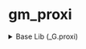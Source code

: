 # gm_proxi
<details>
<summary>Base Lib (_G.proxi)</summary>

`DEBUG` \
A boolean representing whether or not the module is in debug mode

`_R` \
A reference to the debug registry

`FRAME_UNDEFINED` \
For use in the FrameStagNotify hooks \
Value of -1

`FRAME_START` \
For use in the FrameStagNotify hooks \
Value of 0

`FRAME_NET_UPDATE_START` \
For use in the FrameStagNotify hooks \
Value of 1

`FRAME_NET_UPDATE_POSTDATAUPDATE_START` \
For use in the FrameStagNotify hooks \
Value of 2

`FRAME_NET_UPDATE_POSTDATAUPDATE_END` \
For use in the FrameStagNotify hooks \
Value of 3

`FRAME_NET_UPDATE_END` \
For use in the FrameStagNotify hooks \
Value of 4

`FRAME_RENDER_START` \
For use in the FrameStagNotify hooks \
Value of 5

`FRAME_RENDER_END` \
For use in the FrameStagNotify hooks \
Value of 6

`DisableAnimInterp(bool Disable)` \
Enables/Disables interpolate via CSequenceTransitioner::CheckForSequenceChange

`Disconnect(string DisconnectReason)` \
Disconnects from the server with a custom message

`StartPrediction(CUserCmd Command)` \
Starts engine prediction with the provided CUserCmd

`EndPrediction()` \
Stops engine prediction

`FullUpdate()` \
Forces a full network update

`number GetChokedCommands()` \
Returns the amount of choked/lost packets/commands

`ConVar GetConVar(string Name)` \
Alternative to _G.GetConVar

`number GetFlowIncoming()` \
Returns the incoming data latency of the net channel

`number GetFlowOutgoing()` \
Returns the outgoing data latency of the net channel

`SetPredictionAngles(Angle PredictionAngles)` \
Sets local view angles to be used during prediction

`Angle GetPredictionAngles()` \
Returns local view angles to be used during prediction

`SetSequenceNumber(number SequenceNumber)` \
Sets outgoing sequence number on the net channel

`number GetSequenceNumber()` \
Returns outgoing sequence number on the net channel

`SetViewAngles(Angle ViewAngles)` \
Sets view angles directly in the engine

`Angle GetViewAngles()` \
Returns view angles used by the engine

`bool RunOnClient(string Code, string Identifier = "[C]", bool HandleError = true)` \
Alternative to _G.RunString on client state \
Returns `true` on success, `false` on error

`bool RunOnMenu(string Code, string Identifier = "[C]", bool HandleError = true)` \
Alternative to _G.RunString on menu state \
Returns `true` on success, `false` on error

`SendConsoleCommand(string Command)` \
Runs a concommand on the server without running it on the client

`SendLuaError(string Error)` \
Sends a Lua Error event to the server without throwing an error on the client

`SetCurTime(number Time)` \
Spoofs _G.CurTime to return the given number until the next tick

`SetFrameTime(number Time)` \
Spoofs _G.FrameTime and _G.RealFrameTime to return the given number until the next tick

</details>
